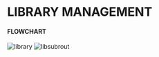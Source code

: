# LIBRARY MANAGEMENT

#### FLOWCHART
![library](https://github.com/user-attachments/assets/dae68c78-9ed5-49c1-9799-f62cec907f60)
![libsubrout](https://github.com/user-attachments/assets/a6a7d463-b121-49b4-867b-075a5051c35c)
